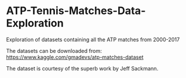 # ATP-Tennis-Matches-Data-Exploration
Exploration of datasets containing all the ATP matches from 2000-2017

The datasets can be downloaded from: https://www.kaggle.com/gmadevs/atp-matches-dataset

The dataset is courtesy of the superb work by Jeff Sackmann.
